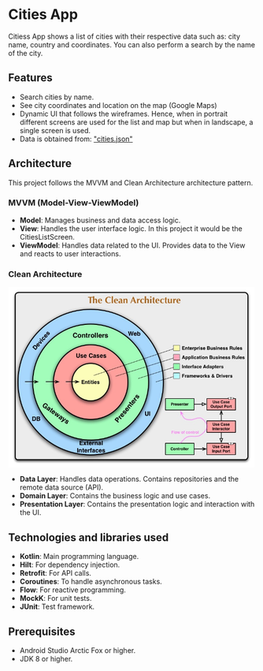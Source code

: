 # Cities App

Citiess App shows a list of cities with their respective data such as: city name, country and coordinates. You can also perform a search by the name of the city.

## Features
- Search cities by name.
- See city coordinates and location on the map (Google Maps)
- Dynamic UI that follows the wireframes. Hence, when in portrait different screens are used for the list and map but when in landscape, a single screen is used.
- Data is obtained from: ["cities.json"](https://gist.githubusercontent.com/hernan-uala/dce8843a8edbe0b0018b32e137bc2b3a/raw/0996accf70cb0ca0e16f9a99e0ee185fafca7af1/cities.json)

## Architecture

This project follows the MVVM and Clean Architecture architecture pattern.

### MVVM (Model-View-ViewModel)

- **Model**: Manages business and data access logic.
- **View**: Handles the user interface logic. In this project it would be the CitiesListScreen.
- **ViewModel**: Handles data related to the UI. Provides data to the View and reacts to user interactions.

### Clean Architecture
<img src="/images/clean_architecture.jpg" align="center" width="500"/>

- **Data Layer**: Handles data operations. Contains repositories and the remote data source (API).
- **Domain Layer**: Contains the business logic and use cases.
- **Presentation Layer**: Contains the presentation logic and interaction with the UI.


## Technologies and libraries used
- **Kotlin**: Main programming language.
- **Hilt**: For dependency injection.
- **Retrofit**: For API calls.
- **Coroutines**: To handle asynchronous tasks.
- **Flow**: For reactive programming.
- **MockK**: For unit tests.
- **JUnit**: Test framework.


## Prerequisites

- Android Studio Arctic Fox or higher.
- JDK 8 or higher.
